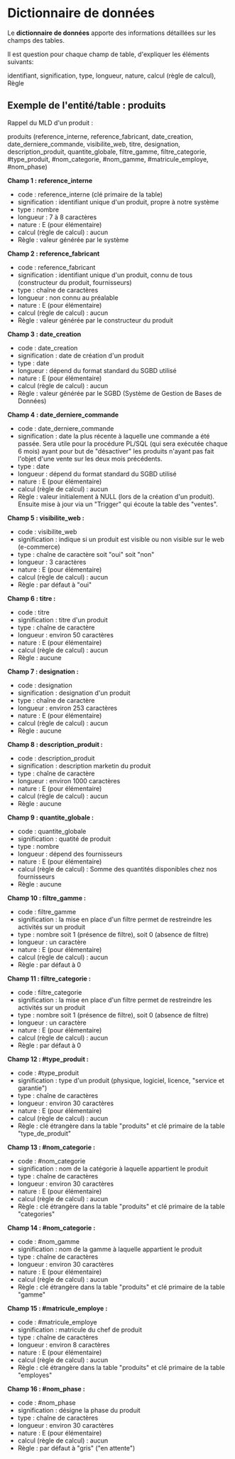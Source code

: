 # Dictionnaire de données

Le __dictionnaire de données__ apporte des informations détaillées sur les champs des tables.

Il est question pour chaque champ de table, d'expliquer les éléments suivants:

identifiant, signification, type, longueur, nature, calcul (règle de calcul), Règle

## Exemple de l'entité/table : produits

Rappel du MLD d'un produit :

produits (reference_interne, reference_fabricant, date_creation, date_derniere_commande, visibilite_web, titre, designation, description_produit, quantite_globale, filtre_gamme, filtre_categorie, #type_produit, #nom_categorie, #nom_gamme, #matricule_employe, #nom_phase)

__Champ 1 : reference_interne__

- code : reference_interne (clé primaire de la table)
- signification : identifiant unique d'un produit, propre à notre système
- type : nombre
- longueur : 7 à 8 caractères
- nature : E (pour élémentaire)
- calcul (règle de calcul) : aucun
- Règle : valeur générée par le système

__Champ 2 : reference_fabricant__

- code : reference_fabricant
- signification : identifiant unique d'un produit, connu de tous (constructeur du produit, fournisseurs)
- type : chaîne de caractères
- longueur : non connu au préalable
- nature : E (pour élémentaire)
- calcul (règle de calcul) : aucun
- Règle : valeur générée par le constructeur du produit

__Champ 3 : date_creation__

- code : date_creation
- signification : date de création d'un produit
- type : date
- longueur : dépend du format standard du SGBD utilisé
- nature : E (pour élémentaire)
- calcul (règle de calcul) : aucun
- Règle : valeur générée par le SGBD (Système de Gestion de Bases de Données)

__Champ 4 : date_derniere_commande__

- code : date_derniere_commande
- signification : date la plus récente à laquelle une commande a été passée. Sera utile pour la procédure PL/SQL (qui sera exécutée chaque 6 mois) ayant pour but de "désactiver" les produits n'ayant pas fait l'objet d'une vente sur les deux mois précédents.
- type : date
- longueur : dépend du format standard du SGBD utilisé
- nature : E (pour élémentaire)
- calcul (règle de calcul) : aucun 
- Règle : valeur initialement à NULL (lors de la création d'un produit). Ensuite mise à jour via un "Trigger" qui écoute la table des "ventes".

__Champ 5 : visibilite_web :__

- code : visibilite_web
- signification : indique si un produit est visible ou non visible sur le web (e-commerce)
- type : chaîne de caractère soit "oui" soit "non"
- longueur : 3 caractères
- nature : E (pour élémentaire)
- calcul (règle de calcul) : aucun
- Règle : par défaut à "oui"

__Champ 6 : titre :__

- code : titre
- signification : titre d'un produit
- type : chaîne de caractère
- longueur : environ 50 caractères
- nature : E (pour élémentaire)
- calcul (règle de calcul) : aucun
- Règle : aucune

__Champ 7 : designation :__

- code : designation
- signification : designation d'un produit
- type : chaîne de caractère
- longueur : environ 253 caractères
- nature : E (pour élémentaire)
- calcul (règle de calcul) : aucun
- Règle : aucune

 __Champ 8 : description_produit :__

- code : description_produit
- signification : description marketin du produit
- type : chaîne de caractère
- longueur : environ 1000 caractères
- nature : E (pour élémentaire)
- calcul (règle de calcul) : aucun
- Règle : aucune

 __Champ 9 : quantite_globale :__

- code : quantite_globale
- signification : quatité de produit
- type : nombre
- longueur : dépend des fournisseurs
- nature : E (pour élémentaire)
- calcul (règle de calcul) : Somme des quantités disponibles chez nos fournisseurs
- Règle : aucune

__Champ 10 : filtre_gamme :__

- code : filtre_gamme
- signification : la mise en place d'un filtre permet de restreindre les activités sur un produit
- type : nombre soit 1 (présence de filtre), soit 0 (absence de filtre)
- longueur : un caractère
- nature : E (pour élémentaire)
- calcul (règle de calcul) : aucun
- Règle : par défaut à 0

__Champ 11 : filtre_categorie :__

- code : filtre_categorie
- signification : la mise en place d'un filtre permet de restreindre les activités sur un produit
- type : nombre soit 1 (présence de filtre), soit 0 (absence de filtre)
- longueur : un caractère
- nature : E (pour élémentaire)
- calcul (règle de calcul) : aucun
- Règle : par défaut à 0

__Champ 12 : #type_produit :__

- code : #type_produit
- signification : type d'un produit (physique, logiciel, licence, "service et garantie")
- type : chaîne de caractères
- longueur : environ 30 caractères
- nature : E (pour élémentaire)
- calcul (règle de calcul) : aucun
- Règle : clé étrangère dans la table "produits" et clé primaire de la table "type_de_produit"

__Champ 13 : #nom_categorie :__

- code : #nom_categorie
- signification : nom de la catégorie à laquelle appartient le produit
- type : chaîne de caractères
- longueur : environ 30 caractères
- nature : E (pour élémentaire)
- calcul (règle de calcul) : aucun
- Règle : clé étrangère dans la table "produits" et clé primaire de la table "categories"

__Champ 14 : #nom_categorie :__

- code : #nom_gamme
- signification : nom de la gamme à laquelle appartient le produit
- type : chaîne de caractères
- longueur : environ 30 caractères
- nature : E (pour élémentaire)
- calcul (règle de calcul) : aucun
- Règle : clé étrangère dans la table "produits" et clé primaire de la table "gamme"

__Champ 15 : #matricule_employe :__

- code : #matricule_employe
- signification : matricule du chef de produit
- type : chaîne de caractères
- longueur : environ 8 caractères
- nature : E (pour élémentaire)
- calcul (règle de calcul) : aucun
- Règle : clé étrangère dans la table "produits" et clé primaire de la table "employes"

__Champ 16 : #nom_phase :__

- code : #nom_phase
- signification : désigne la phase du produit
- type : chaîne de caractères
- longueur : environ 30 caractères
- nature : E (pour élémentaire)
- calcul (règle de calcul) : aucun
- Règle : par défaut à "gris" ("en attente")




